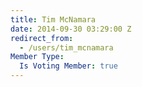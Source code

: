 ```yaml
---
title: Tim McNamara
date: 2014-09-30 03:29:00 Z
redirect_from:
  - /users/tim_mcnamara
Member Type:
  Is Voting Member: true
---
```



